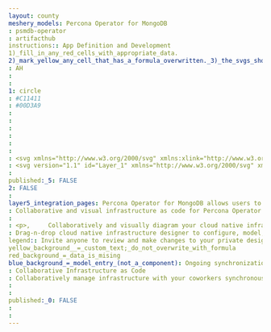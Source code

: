 ```yaml
---
layout: county 
meshery_models: Percona Operator for MongoDB
: psmdb-operator
: artifacthub
instructions:: App Definition and Development
1)_fill_in_any_red_cells_with_appropriate_data.
2)_mark_yellow_any_cell_that_has_a_formula_overwritten._3)_the_svgs_shouldn't_have_xml_header_they_are_added_programmatically_through_workflows: Database
: AH
: 
: 
1: circle
: #C11411
: #00D3A9
: 
: 
: 
: 
: 
: 
: <svg xmlns="http://www.w3.org/2000/svg" xmlns:xlink="http://www.w3.org/1999/xlink" width="256px" height="250px" viewBox="0 0 256 250" version="1.1" preserveAspectRatio="xMidYMid">,     <defs>,         <linearGradient x1="50%" y1="0%" x2="50%" y2="100%" id="linearGradient-1">,             <stop stop-color="#FBB32F" offset="0%"/>,             <stop stop-color="#C11511" offset="50.4738739%"/>,             <stop stop-color="#C11411" offset="100%"/>,         </linearGradient>,     </defs>,         <g>,                 <path d="M128,0.5784 C57.308,0.5784 0,56.4134 0,125.2894 C0,168.3754 22.427,206.3554 56.526,228.7594 L56.526,125.3544 C56.525,125.1964 56.503,125.0444 56.503,124.8874 C56.503,124.7294 56.525,124.5774 56.526,124.4194 L56.526,123.5424 L56.569,123.5424 C57.27,83.3964 88.904,51.0614 127.892,51.0614 C167.319,51.0614 199.28,84.1144 199.28,124.8874 C199.28,165.6594 167.319,198.7124 127.892,198.7124 C112.536,198.7124 98.349,193.6504 86.705,185.1204 L86.705,243.3274 C99.665,247.6314 113.545,250.0004 128,250.0004 C198.692,250.0004 256,194.1654 256,125.2894 C256,56.4134 198.692,0.5784 128,0.5784" fill="url(#linearGradient-1)"/>,                 <path d="M171.1966,127.4716 C171.1966,151.0616 152.0736,170.1846 128.4836,170.1846 C104.8936,170.1846 85.7696,151.0616 85.7696,127.4716 C85.7696,103.8816 104.8936,84.7586 128.4836,84.7586 C152.0736,84.7586 171.1966,103.8816 171.1966,127.4716" fill="#FCB42F"/>,         </g>, </svg>
: <svg version="1.1" id="Layer_1" xmlns="http://www.w3.org/2000/svg" xmlns:xlink="http://www.w3.org/1999/xlink" x="0px" y="0px", 	 viewBox="0 0 256 250" style="enable-background:new 0 0 256 250;" xml:space="preserve">, <style type="text/css">, 	.st0{fill:#FFFFFF;}, </style>, <g>, 	<path class="st0" d="M128,0.6C57.3,0.6,0,56.4,0,125.3c0,43.1,22.4,81.1,56.5,103.5V125.4c0-0.2,0-0.3,0-0.5c0-0.2,0-0.3,0-0.5, 		v-0.9h0c0.7-40.1,32.3-72.5,71.3-72.5c39.4,0,71.4,33.1,71.4,73.8c0,40.8-32,73.8-71.4,73.8c-15.4,0-29.5-5.1-41.2-13.6v58.2, 		c13,4.3,26.8,6.7,41.3,6.7c70.7,0,128-55.8,128-124.7S198.7,0.6,128,0.6"/>, 	<path class="st0" d="M171.2,127.5c0,23.6-19.1,42.7-42.7,42.7s-42.7-19.1-42.7-42.7s19.1-42.7,42.7-42.7S171.2,103.9,171.2,127.5", 		/>, </g>, </svg>
: 
published:_5: FALSE
2: FALSE
: 
layer5_integration_pages: Percona Operator for MongoDB allows users to deploy and manage Percona Server for MongoDB Clusters on Kubernetes
: Collaborative and visual infrastructure as code for Percona Operator for MongoDB
: 
: <p>,     Collaboratively and visually diagram your cloud native infrastructure with GitOps-style pipeline integration. Design, test, and manage configuration your Kubernetes-based, containerized applications as a visual topology., </p>, <p>,     Looking for best practice cloud native design and deployment best practices? Choose from thousands of pre-built components in MeshMap. Choose from hundreds of ready-made design patterns by importing templates from Meshery Catalog or use our low code designer, MeshMap, to create and deploy your own cloud native infrastructure designs., </p>
: Drag-n-drop cloud native infrastructure designer to configure, model, and deploy your workloads.
legend:: Invite anyone to review and make changes to your private designs.
yellow_background__=_custom_text;_do_not_overwrite_with_formula
red_background_=_data_is_mising
blue_background_=_model_entry_(not_a_component): Ongoing synchronization of Kubernetes configuration and changes across any number of clusters.
: Collaborative Infrastructure as Code
: Collaboratively manage infrastructure with your coworkers synchronously sharing the same designs.
: 
: 
published:_0: FALSE
: 
: 
---
```

